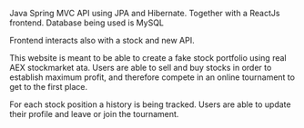 Java Spring MVC API using JPA and Hibernate. Together with a ReactJs frontend. Database being used is MySQL

Frontend interacts also with a stock and new API.

This website is meant to be able to create a fake stock portfolio using real AEX stockmarket ata. Users are able to sell and buy stocks in order to establish maximum profit, and therefore compete in an online tournament to get to the first place.

For each stock position a history is being tracked. Users are able to update their profile and leave or join the tournament.
